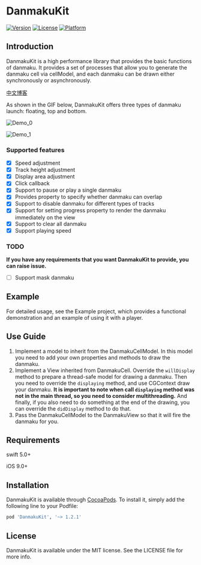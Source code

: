 # DanmakuKit

[![Version](https://img.shields.io/cocoapods/v/DanmakuKit.svg?style=flat)](https://cocoapods.org/pods/DanmakuKit)
[![License](https://img.shields.io/cocoapods/l/DanmakuKit.svg?style=flat)](https://cocoapods.org/pods/DanmakuKit)
[![Platform](https://img.shields.io/cocoapods/p/DanmakuKit.svg?style=flat)](https://cocoapods.org/pods/DanmakuKit)

## Introduction

DanmakuKit is a high performance library that provides the basic functions of danmaku. It provides a set of processes that allow you to generate the danmaku cell via cellModel, and each danmaku can be drawn either synchronously or asynchronously. 

[中文博客](https://juejin.cn/post/6880412928592314376)

As shown in the GIF below, DanmakuKit offers three types of danmaku launch: floating, top and bottom.

![Demo_0](./Images/demo_0.gif) 

![Demo_1](./Images/demo_1.gif)



### Supported features

- [x] Speed adjustment
- [x] Track height adjustment
- [x] Display area adjustment
- [x] Click callback 
- [x] Support to pause or play a single danmaku
- [x] Provides property to specify whether danmaku can overlap
- [x] Support to disable danmaku for different types of tracks
- [x] Support for setting progress property to render the danmaku immediately on the view
- [x] Support to clear all danmaku
- [x] Support playing speed

### TODO

**If you have any requirements that you want DanmakuKit to provide, you can raise issue.**

- [ ] Support mask danmaku


## Example

For detailed usage, see the Example project, which provides a functional demonstration and an example of using it with a player. 

## Use Guide

1. Implement a model to inherit from the DanmakuCellModel. In this model you need to add your own properties and methods to draw the danmaku.
2. Implement a View inherited from DanmakuCell. Override the `willDisplay` method to prepare a thread-safe model for drawing a danmaku. Then you need to override the `displaying` method, and use CGContext draw your danmaku. **It is important to note when call `displaying` method was not in the main thread, so you need to consider multithreading.** And finally, if you also need to do something at the end of the drawing, you can override the `didDisplay` method to do that.
3. Pass the DanmakuCellModel to the DanmakuView so that it will fire the danmaku for you.


## Requirements

swift 5.0+

iOS 9.0+

## Installation

DanmakuKit is available through [CocoaPods](https://cocoapods.org). To install it, simply add the following line to your Podfile:

```ruby
pod 'DanmakuKit', '~> 1.2.1'
```

## License

DanmakuKit is available under the MIT license. See the LICENSE file for more info.